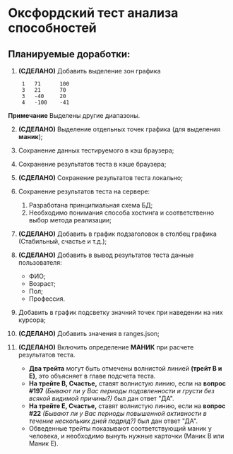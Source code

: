 # Оксфордский тест анализа способностей

## Планируемые доработки:

1. **(СДЕЛАНО)** Добавить выделение зон графика

        1	71      100
        3	21      70
        3	-40     20
        4	-100    -41

**Примечание** Выделены другие диапазоны.

2. **(СДЕЛАНО)** Выделение отдельных точек графика (для выделения **маник**);
3. Сохранение данных тестируемого в кэш браузера;
4. Сохранение результатов теста в кэше браузера;
5. **(СДЕЛАНО)** Сохранение результатов теста локально;
6. Сохранение результатов теста на сервере:
   1. Разработана принципиальная схема БД;
   2. Необходимо понимания способа хостинга и соответственно выбор метода реализации;
7. **(СДЕЛАНО)** Добавить в график подзаголовок в столбец графика (Стабильный, счастье и т.д.);
8. **(СДЕЛАНО)** Добавить в вывод результатов теста данные пользователя:
    * ФИО;
    * Возраст;
    * Пол;
    * Профессия.
9. Добавить в график подсветку значний точек при наведении на них курсора;
10. **(СДЕЛАНО)** Добавить значения в ranges.json;
11. **(СДЕЛАНО)** Включить определение **МАНИК** при расчете результатов теста.

    * **Два трейта** могут быть отмечены волнистой линией **(трейт B и E)**, это объясняет в главе подсчета теста. 
    * **На трейте B, Счастье,** ставят волнистую линию, если на **вопрос #197** *(Бывают ли у Вас периоды подавленности и грусти без всякой видимой причины?)* был дан ответ "ДА". 
    * **На трейте E, Счастье,** ставят волнистую линию, если на **вопрос #22** *(Бывают ли у Вас периоды повышенной активности в течение нескольких дней подряд?)* был дан ответ "ДА". 
    * Обведенные трейты показывают соответствующий маник у человека, и необходимо вынуть нужные карточки (Маник B или Маник E).
